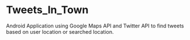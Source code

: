 # Tweets_In_Town
Android Application using Google Maps API and Twitter API to find tweets based on user location or searched location.
